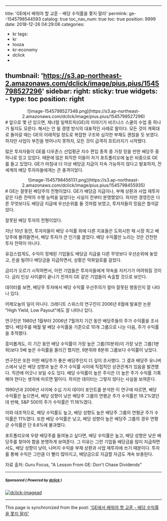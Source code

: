 
---
title: 'GE에서 배워야 할 교훈 - 배당 수익률을 쫓지 말라'
permlink: ge--1545798544593
catalog: true
toc_nav_num: true
toc: true
position: 9999
date: 2018-12-26 04:29:06
categories:
- kr
tags:
- kr
- tooza
- kr-economy
- dclick
- 
thumbnail: 'https://s3.ap-northeast-2.amazonaws.com/dclick/image/pius.pius/1545798527296'
sidebar:
    right:
        sticky: true
widgets:
    -
        type: toc
        position: right
---


<center>
![image-1545798527348.png](https://s3.ap-northeast-2.amazonaws.com/dclick/image/pius.pius/1545798527296)
</center>
#
앞으로 몇 년 있으면, 제너럴 일렉트릭(GE)의 이야기가 비즈니스 스쿨의 수업 중 하나가 될지도 모른다. 해서는 안 될 경영 방식의 대표적인 사례로 말이다. 모든 것이 계획대로 돌아갈 때는 GE의 이례적일 정도로 복잡한 구조와 심각한 부채도 괜찮을 듯 보였다. 하지만 사업이 부진을 벗어나지 못하자, 모든 것이 급격히 흐트러지기 시작했다.

많은 투자자들이 GE를 다우존스 산업평균 지수 편입 종목 중 가장 믿을 만한 배당주 중 하나로 믿고 있었다. 때문에 많은 퇴직한 이들이 자기 포트폴리오에 높은 비중으로 GE를 들고 있었다. GE가 마침내 더 이상 배당금 지급이 지속 가능하지 않다고 발표하자, 전 세계의 배당 투자자들에게는 큰 충격이었다.

<center>
![image-1545798456131.png](https://s3.ap-northeast-2.amazonaws.com/dclick/image/pius.pius/1545798455935)
</center>
#
GE는 잘못된 배당주의 전형이었다. GE가 배당금 지급이나, 부채 상환과 사업 재투자 같은 다른 전략의 수행 능력을 잃었다는 사실이 전부터 분명했었다. 하지만 경영진은 다른 무엇보다도 배당금 지급에 우선순위를 둘 것처럼 보였고, 투자자들의 믿음은 철석같았다. 

잘못된 배당 투자의 전형이었다. 

지난 10년 동안, 투자자들이 배당 수익률 외에 다른 지표들은 도외시한 채 시장 최고 배당주에 몰려들면서, 배당 투자가 큰 인기를 끌었다. 배당 수익률만 노리는 것은 건전한 투자 전략이 아니다.

유감스럽게도, 수익이 정체된 기업들도 배당금 지급을 다른 무엇보다 우선순위에 놓았고, 돈을 빌려다 배당금을 지급하면서, 상황은 악화일로를 걸었다. 

금리가 오르기 시작하면서, 이런 기업들은 투자자들에게 약속을 지키기가 어려워질 것이다. 금리 인상 사이클이 끝나기 전까지 GE 같은 기업들이 속출할 것으로 보인다. 

데이터를 보면, 배당주 투자에서 배당 수익률 우선주의가 얼마 잘못된 행동인지 잘 나타나 있다. 

어제오늘의 일이 아니다. 크레디트 스위스의 연구진이 2006년 8월에 발표한 논문 "High Yield, Low Payout"에도 잘 나타나 있다. 

연구진은 1980년 1월부터 2006년 7월까지 기간 동안 배당주들의 주가 수익률을 조사했다. 배당주를 매월 말 배당 수익률을 기준으로 10개 그룹으로 나눈 다음, 주가 수익률을 추적했다. 

흥미롭게도, 이 기간 동안 배당 수익률이 가장 높은 그룹(10분위)이 가장 낮은 그룹(1분위)보다 5배 높은 수익률을 올리긴 했지만, 9분위와 8분위 그룹보다 수익률이 낮았다. 

연구진은 또한 어떤 배당주가 좋은 배당주인지 더 깊이 조사했다. 그 결과 배당주 유니버스에서 낮은 배당 성향과 높은 주가 수익률 사이에 직접적인 상관관계가 있음을 발견했다. 직관에 어긋나 보일 수도 있다. 배당 수익률이 높은 주식은 더 높은 주가 수익률 기록해야 한다는 생각에 따르면 말이다. 하지만 데이터는 그렇지 않다는 사실을 보여준다.

1990년과 2006년 사이에 수십 가지 데이터 포인트를 분석한 이 연구에 따르면, 배당 수익률은 높으면서, 배당 성향이 낮은 배당주 그룹의 연평균 주가 수익률은 19.2%였던 데 반해, S&P 500의 주가 수익률은 11.16%였다. 

이와 대조적으로, 배당 수익률도 높고, 배당 성향도 높은 배당주 그룹의 연평균 주가 수익률은 11%였다. 또한 배당 수익률은 낮고, 배당 성향이 높은 배당주 그룹의 경우 연평균 수익률은 단 8.6%에 불과했다. 

포트폴리오에 우량 배당주를 들여놓고 싶다면, 배당 수익률은 높고, 배당 성향은 낮은 배당주를 찾아야 함을 분명하게 보여준다. 그 이유는 그런 기업들 배당금을 많이 지급하면서도, 배당 성향이 낮아, 나머지 수익을 부채 상환과 사업 재투자에 쓰기 때문이다. 투자를 통해 수익은 그만큼 더 빨리 많아지고, 배당금으로 지급할 자금도 계속 보충된다. 

자료 출처: Guru Focus, "A Lesson From GE: Don't Chase Dividends"

---

#####  <sub> **Sponsored ( Powered by [dclick](https://www.dclick.io) )** </sub>
[![dclick-imagead](https://s3.ap-northeast-2.amazonaws.com/dclick/image/glory7/1544187953824.png)](https://api.dclick.io/v1/c?x=eyJhbGciOiJIUzI1NiIsInR5cCI6IkpXVCJ9.eyJjIjoicGl1cy5waXVzIiwicyI6ImdlLS0xNTQ1Nzk4NTQ0NTkzIiwiYSI6WyJpLTU5Il0sInVybCI6Imh0dHA6Ly93d3cuZ29vZHNwaW5lLm9yZy8iLCJpYXQiOjE1NDU3OTg1NDQsImV4cCI6MTg2MTE1ODU0NH0.ncQs3IqsyVLHNETLdzguCEdRnwmPq2Jo5DppLv4jA5Q)

- - -

This page is synchronized from the post: ['GE에서 배워야 할 교훈 - 배당 수익률을 쫓지 말라'](https://steemit.com/@pius.pius/ge--1545798544593)
